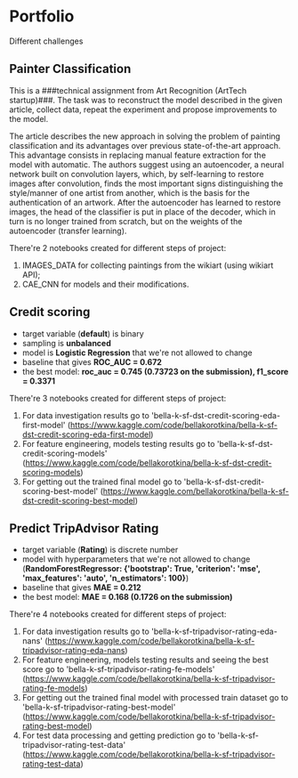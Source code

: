 # Portfolio
Different challenges

## Painter Classification
This is a ###technical assignment from Art Recognition (ArtTech startup)###. The task was to reconstruct the model described in the given article, collect data, repeat the experiment and propose improvements to the model.

The article describes the new approach in solving the problem of painting classification and its advantages over previous state-of-the-art approach. This advantage consists in replacing manual feature extraction for the model with automatic. The authors suggest using an autoencoder, a neural network built on convolution layers, which, by self-learning to restore images after convolution, finds the most important signs distinguishing the style/manner of one artist from another, which is the basis for the authentication of an artwork. After the autoencoder has learned to restore images, the head of the classifier is put in place of the decoder, which in turn is no longer trained from scratch, but on the weights of the autoencoder (transfer learning).

There're 2 notebooks created for different steps of project:
1. IMAGES_DATA for collecting paintings from the wikiart (using wikiart API);
2. CAE_CNN for models and their modifications.


## Credit scoring
- target variable (**default**) is binary
- sampling is **unbalanced**
- model is **Logistic Regression** that we're not allowed to change
- baseline that gives **ROC_AUC = 0.672**
- the best model: **roc_auc = 0.745 (0.73723 on the submission), f1_score = 0.3371**

There're 3 notebooks created for different steps of project:
1. For data investigation results go to 'bella-k-sf-dst-credit-scoring-eda-first-model' (https://www.kaggle.com/code/bellakorotkina/bella-k-sf-dst-credit-scoring-eda-first-model)
2. For feature engineering, models testing results go to 'bella-k-sf-dst-credit-scoring-models' (https://www.kaggle.com/code/bellakorotkina/bella-k-sf-dst-credit-scoring-models)
3. For getting out the trained final model go to 'bella-k-sf-dst-credit-scoring-best-model' (https://www.kaggle.com/bellakorotkina/bella-k-sf-dst-credit-scoring-best-model)


## Predict TripAdvisor Rating
- target variable (**Rating**) is discrete number
- model with hyperparameters that we're not allowed to change (**RandomForestRegressor: {'bootstrap': True, 'criterion': 'mse', 'max_features': 'auto', 'n_estimators': 100}**)
- baseline that gives **MAE = 0.212**
- the best model: **MAE = 0.168 (0.1726 on the submission)**

There're 4 notebooks created for different steps of project:
1. For data investigation results go to 'bella-k-sf-tripadvisor-rating-eda-nans' (https://www.kaggle.com/code/bellakorotkina/bella-k-sf-tripadvisor-rating-eda-nans)
2. For feature engineering, models testing results and seeing the best score go to 'bella-k-sf-tripadvisor-rating-fe-models' (https://www.kaggle.com/code/bellakorotkina/bella-k-sf-tripadvisor-rating-fe-models)
3. For getting out the trained final model with processed train dataset go to 'bella-k-sf-tripadvisor-rating-best-model' (https://www.kaggle.com/code/bellakorotkina/bella-k-sf-tripadvisor-rating-best-model)
4. For test data processing and getting prediction go to 'bella-k-sf-tripadvisor-rating-test-data' (https://www.kaggle.com/code/bellakorotkina/bella-k-sf-tripadvisor-rating-test-data)
